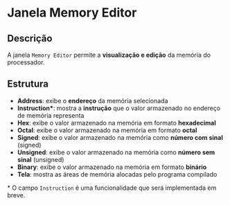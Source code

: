 # Janela Memory Editor

## Descrição 

A janela `Memory Editor` permite a **visualização e edição** da memória do processador.

## Estrutura 

- **Address**: exibe o **endereço** da memória selecionada
- **Instruction\***: mostra a **instrução** que o valor armazenado no endereço de memória representa
- **Hex**: exibe o valor armazenado na memória em formato **hexadecimal**
- **Octal**: exibe o valor armazenado na memória em formato **octal**
- **Signed**: exibe o valor armazenado na memória como **número com sinal** (signed)
- **Unsigned**: exibe o valor armazenado na memória como **número sem sinal** (unsigned)
- **Binary**: exibe o valor armazenado na memória em formato **binário**
- **Tela**: mostra as áreas de memória alocadas pelo programa compilado

\* O campo `Instruction` é uma funcionalidade que será implementada em breve.

